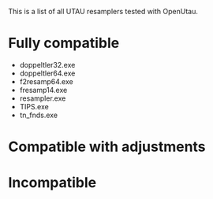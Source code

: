This is a list of all UTAU resamplers tested with OpenUtau.
# Fully compatible

- doppeltler32.exe
- doppeltler64.exe
- f2resamp64.exe
- fresamp14.exe
- resampler.exe
- TIPS.exe
- tn_fnds.exe

# Compatible with adjustments
# Incompatible